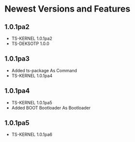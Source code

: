 # Newest Versions and Features

## 1.0.1pa2

- TS-KERNEL 1.0.1pa2
- TS-DEKSOTP 1.0.0

## 1.0.1pa3

- Added ts-package As Command
- TS-KERNEL 1.0.1pa4

## 1.0.1pa4

- TS-KERNEL 1.0.1pa5
- Added BOOT Bootloader As Bootloader

## 1.0.1pa5

- TS-KERNEL 1.0.1pa6

